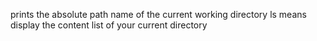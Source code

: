 prints the absolute path name of the current working directory
ls means display the content list of your current directory
